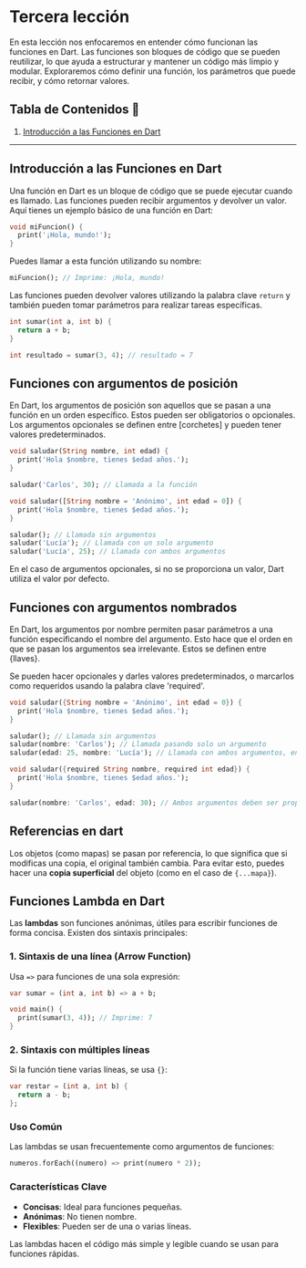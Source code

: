 # Tercera lección

En esta lección nos enfocaremos en entender cómo funcionan las funciones en Dart. Las funciones son bloques de código que se pueden reutilizar, lo que ayuda a estructurar y mantener un código más limpio y modular. Exploraremos cómo definir una función, los parámetros que puede recibir, y cómo retornar valores.

## Tabla de Contenidos 📖

1. [Introducción a las Funciones en Dart](#introducción-a-las-funciones-en-dart)



---

## Introducción a las Funciones en Dart

Una función en Dart es un bloque de código que se puede ejecutar cuando es llamado. Las funciones pueden recibir argumentos y devolver un valor. Aquí tienes un ejemplo básico de una función en Dart:

```dart	
void miFuncion() {
  print('¡Hola, mundo!');
}
```

Puedes llamar a esta función utilizando su nombre:

```dart	
miFuncion(); // Imprime: ¡Hola, mundo!
```

Las funciones pueden devolver valores utilizando la palabra clave `return` y también pueden tomar parámetros para realizar tareas específicas.

```dart	
int sumar(int a, int b) {
  return a + b;
}

int resultado = sumar(3, 4); // resultado = 7
```

## Funciones con argumentos de posición
En Dart, los argumentos de posición son aquellos que se pasan a una función en un orden específico. Estos pueden ser obligatorios o opcionales. Los argumentos opcionales se definen entre [corchetes] y pueden tener valores predeterminados.

```dart	
void saludar(String nombre, int edad) {
  print('Hola $nombre, tienes $edad años.');
}

saludar('Carlos', 30); // Llamada a la función
```

```dart	
void saludar([String nombre = 'Anónimo', int edad = 0]) {
  print('Hola $nombre, tienes $edad años.');
}

saludar(); // Llamada sin argumentos
saludar('Lucía'); // Llamada con un solo argumento
saludar('Lucía', 25); // Llamada con ambos argumentos
```

En el caso de argumentos opcionales, si no se proporciona un valor, Dart utiliza el valor por defecto.

## Funciones con argumentos nombrados
En Dart, los argumentos por nombre permiten pasar parámetros a una función especificando el nombre del argumento. Esto hace que el orden en que se pasan los argumentos sea irrelevante. Estos se definen entre {llaves}.

Se pueden hacer opcionales y darles valores predeterminados, o marcarlos como requeridos usando la palabra clave 'required'.

```dart	
void saludar({String nombre = 'Anónimo', int edad = 0}) {
  print('Hola $nombre, tienes $edad años.');
}

saludar(); // Llamada sin argumentos
saludar(nombre: 'Carlos'); // Llamada pasando solo un argumento
saludar(edad: 25, nombre: 'Lucía'); // Llamada con ambos argumentos, en cualquier orden
```

```dart	
void saludar({required String nombre, required int edad}) {
  print('Hola $nombre, tienes $edad años.');
}

saludar(nombre: 'Carlos', edad: 30); // Ambos argumentos deben ser proporcionados
```

## Referencias en dart
Los objetos (como mapas) se pasan por referencia, lo que significa que si modificas una copia, el original también cambia. Para evitar esto, puedes hacer una **copia superficial** del objeto (como en el caso de `{...mapa}`).

## Funciones Lambda en Dart

Las **lambdas** son funciones anónimas, útiles para escribir funciones de forma concisa. Existen dos sintaxis principales:


### 1. **Sintaxis de una línea (Arrow Function)**

Usa `=>` para funciones de una sola expresión:

```dart
var sumar = (int a, int b) => a + b;

void main() {
  print(sumar(3, 4)); // Imprime: 7
}
```	

### 2. **Sintaxis con múltiples líneas**

Si la función tiene varias líneas, se usa `{}`:

```dart	
var restar = (int a, int b) {
  return a - b;
};
```

### Uso Común

Las lambdas se usan frecuentemente como argumentos de funciones:

```dart
numeros.forEach((numero) => print(numero * 2));
```

### Características Clave
- **Concisas**: Ideal para funciones pequeñas.
- **Anónimas**: No tienen nombre.
- **Flexibles**: Pueden ser de una o varias líneas.


Las lambdas hacen el código más simple y legible cuando se usan para funciones rápidas.
